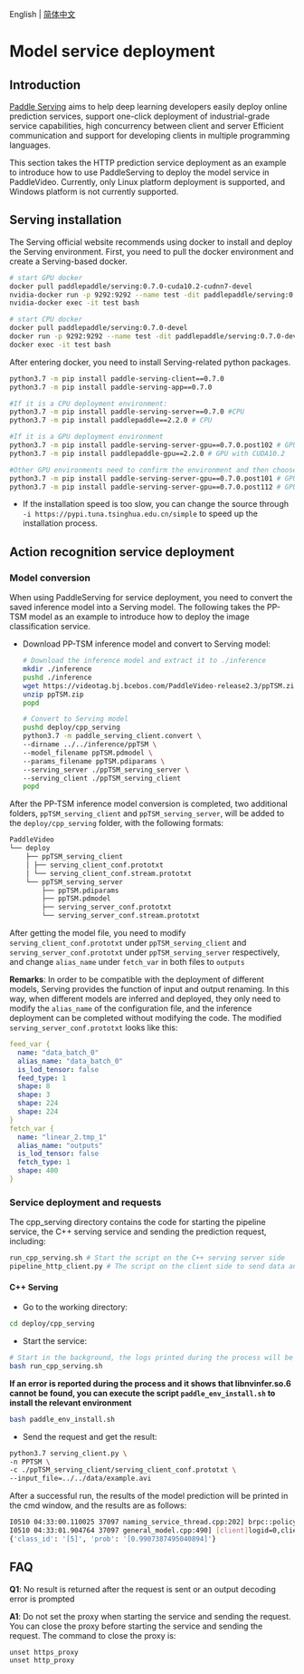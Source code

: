 English | [简体中文](./readme.md)
# Model service deployment

## Introduction

[Paddle Serving](https://github.com/PaddlePaddle/Serving) aims to help deep learning developers easily deploy online prediction services, support one-click deployment of industrial-grade service capabilities, high concurrency between client and server Efficient communication and support for developing clients in multiple programming languages.

This section takes the HTTP prediction service deployment as an example to introduce how to use PaddleServing to deploy the model service in PaddleVideo. Currently, only Linux platform deployment is supported, and Windows platform is not currently supported.

## Serving installation
The Serving official website recommends using docker to install and deploy the Serving environment. First, you need to pull the docker environment and create a Serving-based docker.

```bash
# start GPU docker
docker pull paddlepaddle/serving:0.7.0-cuda10.2-cudnn7-devel
nvidia-docker run -p 9292:9292 --name test -dit paddlepaddle/serving:0.7.0-cuda10.2-cudnn7-devel bash
nvidia-docker exec -it test bash

# start CPU docker
docker pull paddlepaddle/serving:0.7.0-devel
docker run -p 9292:9292 --name test -dit paddlepaddle/serving:0.7.0-devel bash
docker exec -it test bash
```

After entering docker, you need to install Serving-related python packages.
```bash
python3.7 -m pip install paddle-serving-client==0.7.0
python3.7 -m pip install paddle-serving-app==0.7.0

#If it is a CPU deployment environment:
python3.7 -m pip install paddle-serving-server==0.7.0 #CPU
python3.7 -m pip install paddlepaddle==2.2.0 # CPU

#If it is a GPU deployment environment
python3.7 -m pip install paddle-serving-server-gpu==0.7.0.post102 # GPU with CUDA10.2 + TensorRT6
python3.7 -m pip install paddlepaddle-gpu==2.2.0 # GPU with CUDA10.2

#Other GPU environments need to confirm the environment and then choose which one to execute
python3.7 -m pip install paddle-serving-server-gpu==0.7.0.post101 # GPU with CUDA10.1 + TensorRT6
python3.7 -m pip install paddle-serving-server-gpu==0.7.0.post112 # GPU with CUDA11.2 + TensorRT8
```

* If the installation speed is too slow, you can change the source through `-i https://pypi.tuna.tsinghua.edu.cn/simple` to speed up the installation process.

## Action recognition service deployment
### Model conversion
When using PaddleServing for service deployment, you need to convert the saved inference model into a Serving model. The following takes the PP-TSM model as an example to introduce how to deploy the image classification service.
- Download PP-TSM inference model and convert to Serving model:
  ```bash
  # Download the inference model and extract it to ./inference
  mkdir ./inference
  pushd ./inference
  wget https://videotag.bj.bcebos.com/PaddleVideo-release2.3/ppTSM.zip
  unzip ppTSM.zip
  popd

  # Convert to Serving model
  pushd deploy/cpp_serving
  python3.7 -m paddle_serving_client.convert \
  --dirname ../../inference/ppTSM \
  --model_filename ppTSM.pdmodel \
  --params_filename ppTSM.pdiparams \
  --serving_server ./ppTSM_serving_server \
  --serving_client ./ppTSM_serving_client
  popd
  ```

After the PP-TSM inference model conversion is completed, two additional folders, `ppTSM_serving_client` and `ppTSM_serving_server`, will be added to the `deploy/cpp_serving` folder, with the following formats:
  ```bash
  PaddleVideo
  └── deploy
      ├── ppTSM_serving_client
      │ ├── serving_client_conf.prototxt
      │ └── serving_client_conf.stream.prototxt
      └── ppTSM_serving_server
          ├── ppTSM.pdiparams
          ├── ppTSM.pdmodel
          ├── serving_server_conf.prototxt
          └── serving_server_conf.stream.prototxt
  ```
After getting the model file, you need to modify `serving_client_conf.prototxt` under `ppTSM_serving_client` and `serving_server_conf.prototxt` under `ppTSM_serving_server` respectively, and change `alias_name` under `fetch_var` in both files to `outputs`

**Remarks**: In order to be compatible with the deployment of different models, Serving provides the function of input and output renaming. In this way, when different models are inferred and deployed, they only need to modify the `alias_name` of the configuration file, and the inference deployment can be completed without modifying the code.
The modified `serving_server_conf.prototxt` looks like this:

```yaml
feed_var {
  name: "data_batch_0"
  alias_name: "data_batch_0"
  is_lod_tensor: false
  feed_type: 1
  shape: 8
  shape: 3
  shape: 224
  shape: 224
}
fetch_var {
  name: "linear_2.tmp_1"
  alias_name: "outputs"
  is_lod_tensor: false
  fetch_type: 1
  shape: 400
}

```
### Service deployment and requests
The cpp_serving directory contains the code for starting the pipeline service, the C++ serving service and sending the prediction request, including:
```bash
run_cpp_serving.sh # Start the script on the C++ serving server side
pipeline_http_client.py # The script on the client side to send data and get the prediction results
```
#### C++ Serving
- Go to the working directory:
```bash
cd deploy/cpp_serving
```

- Start the service:
```bash
# Start in the background, the logs printed during the process will be redirected and saved to nohup.txt
bash run_cpp_serving.sh
```
**If an error is reported during the process and it shows that libnvinfer.so.6 cannot be found, you can execute the script `paddle_env_install.sh` to install the relevant environment**
```bash
bash paddle_env_install.sh
```

- Send the request and get the result:
```bash
python3.7 serving_client.py \
-n PPTSM \
-c ./ppTSM_serving_client/serving_client_conf.prototxt \
--input_file=../../data/example.avi
```
After a successful run, the results of the model prediction will be printed in the cmd window, and the results are as follows:

```bash
I0510 04:33:00.110025 37097 naming_service_thread.cpp:202] brpc::policy::ListNamingService("127.0.0.1:9993"): added 1
I0510 04:33:01.904764 37097 general_model.cpp:490] [client]logid=0,client_cost=1640.96ms,server_cost=1623.21ms.
{'class_id': '[5]', 'prob': '[0.9907387495040894]'}
```


## FAQ
**Q1**: No result is returned after the request is sent or an output decoding error is prompted

**A1**: Do not set the proxy when starting the service and sending the request. You can close the proxy before starting the service and sending the request. The command to close the proxy is:
```
unset https_proxy
unset http_proxy
```

